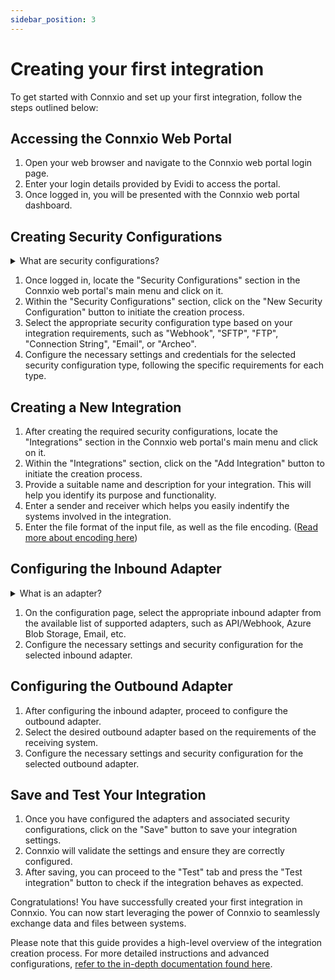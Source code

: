 ```yaml
---
sidebar_position: 3
---
```


# Creating your first integration

To get started with Connxio and set up your first integration, follow the steps outlined below:

## Accessing the Connxio Web Portal

1. Open your web browser and navigate to the Connxio web portal login page.
2. Enter your login details provided by Evidi to access the portal.
3. Once logged in, you will be presented with the Connxio web portal dashboard.

## Creating Security Configurations

<details>
    <summary>What are security configurations?</summary>
    <p>
A security configuration in Connxio is a reusable set of credentials and settings that enables secure connections with external systems. It provides a centralized and protected way to store sensitive information, such as API keys and authentication details, ensuring the secure and confidential exchange of data during integrations.
<br />
<br />
<a href="/connxio-portal/security-configurations">Read more about security configurations here.</a>
    </p>
</details>

1. Once logged in, locate the "Security Configurations" section in the Connxio web portal's main menu and click on it.
2. Within the "Security Configurations" section, click on the "New Security Configuration" button to initiate the creation process.
3. Select the appropriate security configuration type based on your integration requirements, such as "Webhook", "SFTP", "FTP", "Connection String", "Email", or "Archeo".
4. Configure the necessary settings and credentials for the selected security configuration type, following the specific requirements for each type.

## Creating a New Integration

1. After creating the required security configurations, locate the "Integrations" section in the Connxio web portal's main menu and click on it.
2. Within the "Integrations" section, click on the "Add Integration" button to initiate the creation process.
3. Provide a suitable name and description for your integration. This will help you identify its purpose and functionality.
4. Enter a sender and receiver which helps you easily indentify the systems involved in the integration.
5. Enter the file format of the input file, as well as the file encoding. ([Read more about encoding here](/integrations/encoding))

## Configuring the Inbound Adapter

<details>
    <summary>What is an adapter?</summary>
    <p>
An adapter serves as a bridge between systems, facilitating the transfer of data using various protocols. It enables seamless integration by providing standardized methods for sending and receiving information, allowing for efficient and flexible data exchange within the Connxio platform.
<br />
<br />
<a href="/integrations/adapters">Read more about adapters here.</a>
    </p>
</details>

1. On the configuration page, select the appropriate inbound adapter from the available list of supported adapters, such as API/Webhook, Azure Blob Storage, Email, etc.
2. Configure the necessary settings and security configuration for the selected inbound adapter.

## Configuring the Outbound Adapter

1. After configuring the inbound adapter, proceed to configure the outbound adapter.
2. Select the desired outbound adapter based on the requirements of the receiving system.
3. Configure the necessary settings and security configuration for the selected outbound adapter.

## Save and Test Your Integration

1. Once you have configured the adapters and associated security configurations, click on the "Save" button to save your integration settings.
2. Connxio will validate the settings and ensure they are correctly configured.
3. After saving, you can proceed to the "Test" tab and press the "Test integration" button to check if the integration behaves as expected.

Congratulations! You have successfully created your first integration in Connxio. You can now start leveraging the power of Connxio to seamlessly exchange data and files between systems.

Please note that this guide provides a high-level overview of the integration creation process. For more detailed instructions and advanced configurations, [refer to the in-depth documentation found here](/integrations).